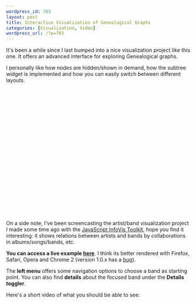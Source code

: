 ```yaml
--- 
wordpress_id: 703
layout: post
title: Interactive Visualization of Genealogical Graphs
categories: [Visualization, Video]
wordpress_url: /?p=703
---
```

It's been a while since I last bumped into a nice visualization project like this one.
It offers an advanced interface for exploring Genealogical graphs.

I personally like how nodes are hidden/shown in demand, how the subtree widget is implemented and how you can easily switch between different layouts.

<object width="425" height="344"><param name="movie" value="http://www.youtube.com/v/fZ1GXZ0hJPY&hl=en&fs=1&rel=0"></param><param name="allowFullScreen" value="true"></param><param name="allowscriptaccess" value="always"></param><embed src="http://www.youtube.com/v/fZ1GXZ0hJPY&hl=en&fs=1&rel=0" type="application/x-shockwave-flash" allowscriptaccess="always" allowfullscreen="true" width="425" height="344"></embed></object>

On a side note, I've been screencasting the artist/band visualization project I made some time ago with the <a href="http://thejit.org">JavaScript InfoVis Toolkit</a>, hope you find it interesting: it shows relations between artists and bands by collaborations in albums/songs/bands, etc.

<b>You can access a live example <a href="http://demos.thejit.org/example/hypertree/example1/" target="_blank">here</a></b>. I think its better rendered with Firefox, Safari, Opera and Chrome 2 (version 1.0.x has a <A href="http://code.google.com/p/chromium/issues/detail?id=3620">bug</a>).

The <b>left menu</b> offers some navigation options to choose a band as starting point. You can also find <b>details</b> about the focused band under the <b>Details toggler</b>.

Here's a short video of what you should be able to see:

<object width="425" height="344"><param name="movie" value="http://www.youtube.com/v/wbYO62me9OA&hl=en&fs=1&rel=0"></param><param name="allowFullScreen" value="true"></param><param name="allowscriptaccess" value="always"></param><embed src="http://www.youtube.com/v/wbYO62me9OA&hl=en&fs=1&rel=0" type="application/x-shockwave-flash" allowscriptaccess="always" allowfullscreen="true" width="425" height="344"></embed></object>
